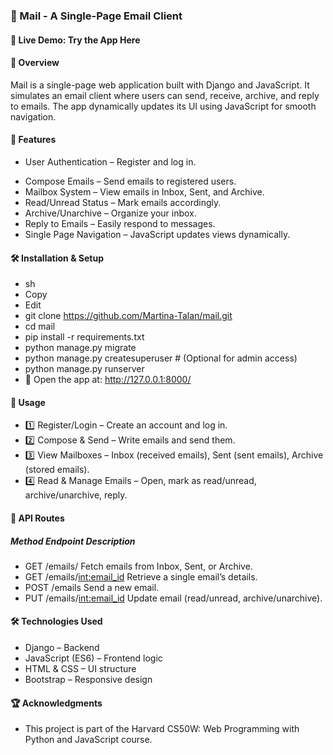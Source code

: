 ### 📧 Mail - A Single-Page Email Client
#### 🔗 Live Demo: Try the App Here

#### 📜 Overview
Mail is a single-page web application built with Django and JavaScript. It simulates an email client where users can send, receive, archive, and reply to emails. The app dynamically updates its UI using JavaScript for smooth navigation.

#### 🚀 Features
* User Authentication – Register and log in.
- Compose Emails – Send emails to registered users.
- Mailbox System – View emails in Inbox, Sent, and Archive.
- Read/Unread Status – Mark emails accordingly.
- Archive/Unarchive – Organize your inbox.
- Reply to Emails – Easily respond to messages.
- Single Page Navigation – JavaScript updates views dynamically.
#### 🛠️ Installation & Setup
- sh
- Copy
- Edit
- git clone https://github.com/Martina-Talan/mail.git
- cd mail
- pip install -r requirements.txt
- python manage.py migrate
- python manage.py createsuperuser  # (Optional for admin access)
- python manage.py runserver
- 🔗 Open the app at: http://127.0.0.1:8000/

#### 📌 Usage
- 1️⃣ Register/Login – Create an account and log in.
- 2️⃣ Compose & Send – Write emails and send them.
- 3️⃣ View Mailboxes – Inbox (received emails), Sent (sent emails), Archive (stored emails).
- 4️⃣ Read & Manage Emails – Open, mark as read/unread, archive/unarchive, reply.

#### 🔗 API Routes
##### Method	Endpoint	Description
- GET	/emails/<mailbox>	Fetch emails from Inbox, Sent, or Archive.
- GET	/emails/<int:email_id>	Retrieve a single email’s details.
- POST	/emails	Send a new email.
- PUT	/emails/<int:email_id>	Update email (read/unread, archive/unarchive).
#### 🛠️ Technologies Used
- Django – Backend
- JavaScript (ES6) – Frontend logic
- HTML & CSS – UI structure
- Bootstrap – Responsive design
#### 🏆 Acknowledgments
- This project is part of the Harvard CS50W: Web Programming with Python and JavaScript course.


